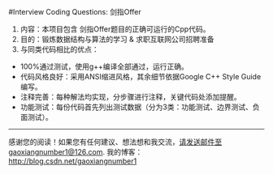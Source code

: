 #Interview Coding Questions: 剑指Offer
 1. 内容：本项目包含 剑指Offer题目的正确可运行的Cpp代码。
 2. 目的：锻炼数据结构与算法的学习 & 求职互联网公司招聘准备
 3. 与同类代码相比的优点：
 - 100%通过测试，使用g++编译全部通过，运行正确。
 - 代码风格良好：采用ANSI缩进风格，其余细节依据Google C++ Style Guide编写。
 - 注释完善：每种解法均实现，分步骤进行注释，关键代码处添加提醒。
 - 功能测试：每份代码首先列出测试数据（分为3类：功能测试、边界测试、负面测试）。








**********************************************************************************
感谢您的阅读！如果您有任何建议、想法想和我交流，请发送邮件至gaoxiangnumber1@126.com.
我的博客：http://blog.csdn.net/gaoxiangnumber1
